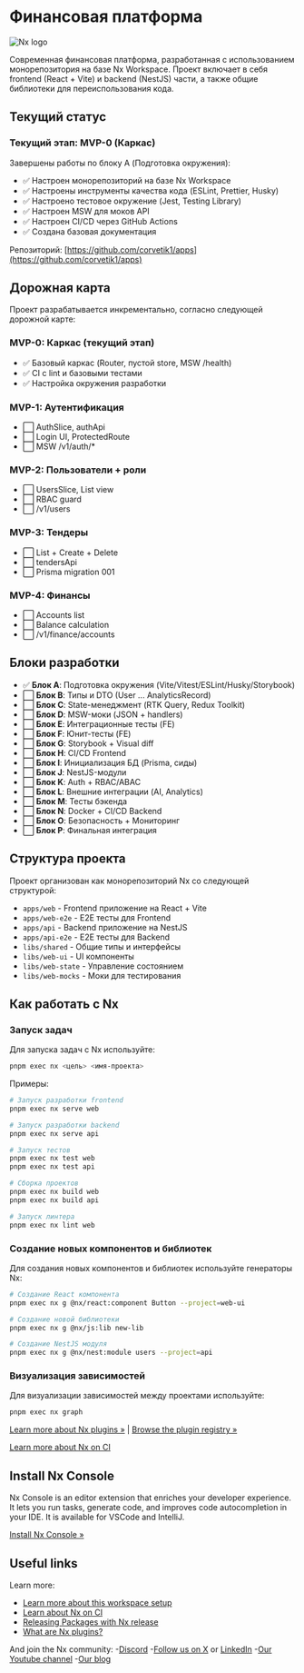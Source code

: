 # Финансовая платформа

![Nx logo](https://raw.githubusercontent.com/nrwl/nx/master/images/nx-logo.png)

Современная финансовая платформа, разработанная с использованием монорепозитория на базе Nx Workspace. Проект включает в себя frontend (React + Vite) и backend (NestJS) части, а также общие библиотеки для переиспользования кода.

## Текущий статус

### Текущий этап: MVP-0 (Каркас)

Завершены работы по блоку A (Подготовка окружения):

- ✅ Настроен монорепозиторий на базе Nx Workspace
- ✅ Настроены инструменты качества кода (ESLint, Prettier, Husky)
- ✅ Настроено тестовое окружение (Jest, Testing Library)
- ✅ Настроен MSW для моков API
- ✅ Настроен CI/CD через GitHub Actions
- ✅ Создана базовая документация

Репозиторий: [https://github.com/corvetik1/apps](https://github.com/corvetik1/apps)

## Дорожная карта

Проект разрабатывается инкрементально, согласно следующей дорожной карте:

### MVP-0: Каркас (текущий этап)

- ✅ Базовый каркас (Router, пустой store, MSW /health)
- ✅ CI с lint и базовыми тестами
- ✅ Настройка окружения разработки

### MVP-1: Аутентификация

- ⬜ AuthSlice, authApi
- ⬜ Login UI, ProtectedRoute
- ⬜ MSW /v1/auth/\*

### MVP-2: Пользователи + роли

- ⬜ UsersSlice, List view
- ⬜ RBAC guard
- ⬜ /v1/users

### MVP-3: Тендеры

- ⬜ List + Create + Delete
- ⬜ tendersApi
- ⬜ Prisma migration 001

### MVP-4: Финансы

- ⬜ Accounts list
- ⬜ Balance calculation
- ⬜ /v1/finance/accounts

## Блоки разработки

- ✅ **Блок A**: Подготовка окружения (Vite/Vitest/ESLint/Husky/Storybook)
- ⬜ **Блок B**: Типы и DTO (User ... AnalyticsRecord)
- ⬜ **Блок C**: State-менеджмент (RTK Query, Redux Toolkit)
- ⬜ **Блок D**: MSW-моки (JSON + handlers)
- ⬜ **Блок E**: Интеграционные тесты (FE)
- ⬜ **Блок F**: Юнит-тесты (FE)
- ⬜ **Блок G**: Storybook + Visual diff
- ⬜ **Блок H**: CI/CD Frontend
- ⬜ **Блок I**: Инициализация БД (Prisma, сиды)
- ⬜ **Блок J**: NestJS-модули
- ⬜ **Блок K**: Auth + RBAC/ABAC
- ⬜ **Блок L**: Внешние интеграции (AI, Analytics)
- ⬜ **Блок M**: Тесты бэкенда
- ⬜ **Блок N**: Docker + CI/CD Backend
- ⬜ **Блок O**: Безопасность + Мониторинг
- ⬜ **Блок P**: Финальная интеграция

## Структура проекта

Проект организован как монорепозиторий Nx со следующей структурой:

- `apps/web` - Frontend приложение на React + Vite
- `apps/web-e2e` - E2E тесты для Frontend
- `apps/api` - Backend приложение на NestJS
- `apps/api-e2e` - E2E тесты для Backend
- `libs/shared` - Общие типы и интерфейсы
- `libs/web-ui` - UI компоненты
- `libs/web-state` - Управление состоянием
- `libs/web-mocks` - Моки для тестирования

## Как работать с Nx

### Запуск задач

Для запуска задач с Nx используйте:

```sh
pnpm exec nx <цель> <имя-проекта>
```

Примеры:

```sh
# Запуск разработки frontend
pnpm exec nx serve web

# Запуск разработки backend
pnpm exec nx serve api

# Запуск тестов
pnpm exec nx test web
pnpm exec nx test api

# Сборка проектов
pnpm exec nx build web
pnpm exec nx build api

# Запуск линтера
pnpm exec nx lint web
```

### Создание новых компонентов и библиотек

Для создания новых компонентов и библиотек используйте генераторы Nx:

```sh
# Создание React компонента
pnpm exec nx g @nx/react:component Button --project=web-ui

# Создание новой библиотеки
pnpm exec nx g @nx/js:lib new-lib

# Создание NestJS модуля
pnpm exec nx g @nx/nest:module users --project=api
```

### Визуализация зависимостей

Для визуализации зависимостей между проектами используйте:

```sh
pnpm exec nx graph
```

[Learn more about Nx plugins &raquo;](https://nx.dev/concepts/nx-plugins?utm_source=nx_project&utm_medium=readme&utm_campaign=nx_projects) | [Browse the plugin registry &raquo;](https://nx.dev/plugin-registry?utm_source=nx_project&utm_medium=readme&utm_campaign=nx_projects)

[Learn more about Nx on CI](https://nx.dev/ci/intro/ci-with-nx#ready-get-started-with-your-provider?utm_source=nx_project&utm_medium=readme&utm_campaign=nx_projects)

## Install Nx Console

Nx Console is an editor extension that enriches your developer experience. It lets you run tasks, generate code, and improves code autocompletion in your IDE. It is available for VSCode and IntelliJ.

[Install Nx Console &raquo;](https://nx.dev/getting-started/editor-setup?utm_source=nx_project&utm_medium=readme&utm_campaign=nx_projects)

## Useful links

Learn more:

- [Learn more about this workspace setup](https://nx.dev/getting-started/intro#learn-nx?utm_source=nx_project&utm_medium=readme&utm_campaign=nx_projects)
- [Learn about Nx on CI](https://nx.dev/ci/intro/ci-with-nx?utm_source=nx_project&utm_medium=readme&utm_campaign=nx_projects)
- [Releasing Packages with Nx release](https://nx.dev/features/manage-releases?utm_source=nx_project&utm_medium=readme&utm_campaign=nx_projects)
- [What are Nx plugins?](https://nx.dev/concepts/nx-plugins?utm_source=nx_project&utm_medium=readme&utm_campaign=nx_projects)

And join the Nx community: -[Discord](https://go.nx.dev/community) -[Follow us on X](https://twitter.com/nxdevtools) or [LinkedIn](https://www.linkedin.com/company/nrwl) -[Our Youtube channel](https://www.youtube.com/@nxdevtools) -[Our blog](https://nx.dev/blog?utm_source=nx_project&utm_medium=readme&utm_campaign=nx_projects)
